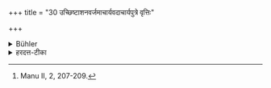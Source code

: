 +++
title = "30 उच्छिष्टाशनवर्जमाचार्यवदाचार्यपुत्रे वृत्तिः"

+++

<details><summary>Bühler</summary>

30. He shall behave to his teacher's son (who is superior to himself in learning or years) as to his teacher, but not eat the residue of his food. [^17] 


[^17]:  Manu II, 2, 207-209.
</details>

<details><summary>हरदत्त-टीका</summary>

## सूत्रम्
उच्छिष्टाशनवर्जमाचार्यवदाचार्यपुत्रे वृत्तिः ॥ ३० ॥  
### टिप्पनी
'उच्छिष्टाशनवर्जमिति वचनादुपसङ्ग्रहणं भवति । एतच्च ज्ञानवयोभ्यामुभाभ्यां वृद्धे । तदर्थं वृद्धतर इत्यनुवर्तते । गौतमीयस्तूपसङ्ग्रहणप्रतिषेधो वृद्धतरादन्यविषयः ॥ ३० ॥
</details>
